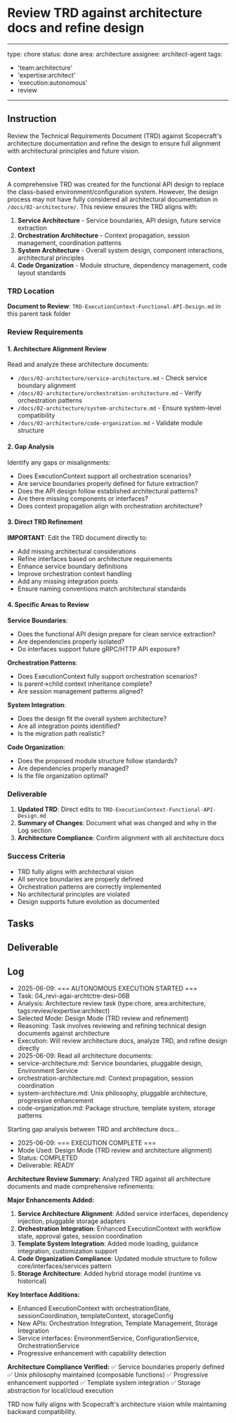 # Review TRD against architecture docs and refine design

---
type: chore
status: done
area: architecture
assignee: architect-agent
tags:
  - 'team:architecture'
  - 'expertise:architect'
  - 'execution:autonomous'
  - review
---


## Instruction
Review the Technical Requirements Document (TRD) against Scopecraft's architecture documentation and refine the design to ensure full alignment with architectural principles and future vision.

### Context

A comprehensive TRD was created for the functional API design to replace the class-based environment/configuration system. However, the design process may not have fully considered all architectural documentation in `/docs/02-architecture/`. This review ensures the TRD aligns with:

1. **Service Architecture** - Service boundaries, API design, future service extraction
2. **Orchestration Architecture** - Context propagation, session management, coordination patterns
3. **System Architecture** - Overall system design, component interactions, architectural principles
4. **Code Organization** - Module structure, dependency management, code layout standards

### TRD Location

**Document to Review**: `TRD-ExecutionContext-Functional-API-Design.md` in this parent task folder

### Review Requirements

#### 1. Architecture Alignment Review

Read and analyze these architecture documents:
- `/docs/02-architecture/service-architecture.md` - Check service boundary alignment
- `/docs/02-architecture/orchestration-architecture.md` - Verify orchestration patterns
- `/docs/02-architecture/system-architecture.md` - Ensure system-level compatibility
- `/docs/02-architecture/code-organization.md` - Validate module structure

#### 2. Gap Analysis

Identify any gaps or misalignments:
- Does ExecutionContext support all orchestration scenarios?
- Are service boundaries properly defined for future extraction?
- Does the API design follow established architectural patterns?
- Are there missing components or interfaces?
- Does context propagation align with orchestration architecture?

#### 3. Direct TRD Refinement

**IMPORTANT**: Edit the TRD document directly to:
- Add missing architectural considerations
- Refine interfaces based on architecture requirements
- Enhance service boundary definitions
- Improve orchestration context handling
- Add any missing integration points
- Ensure naming conventions match architectural standards

#### 4. Specific Areas to Review

**Service Boundaries**:
- Does the functional API design prepare for clean service extraction?
- Are dependencies properly isolated?
- Do interfaces support future gRPC/HTTP API exposure?

**Orchestration Patterns**:
- Does ExecutionContext fully support orchestration scenarios?
- Is parent→child context inheritance complete?
- Are session management patterns aligned?

**System Integration**:
- Does the design fit the overall system architecture?
- Are all integration points identified?
- Is the migration path realistic?

**Code Organization**:
- Does the proposed module structure follow standards?
- Are dependencies properly managed?
- Is the file organization optimal?

### Deliverable

1. **Updated TRD**: Direct edits to `TRD-ExecutionContext-Functional-API-Design.md`
2. **Summary of Changes**: Document what was changed and why in the Log section
3. **Architecture Compliance**: Confirm alignment with all architecture docs

### Success Criteria

- TRD fully aligns with architectural vision
- All service boundaries are properly defined
- Orchestration patterns are correctly implemented
- No architectural principles are violated
- Design supports future evolution as documented

## Tasks

## Deliverable

## Log
- 2025-06-09: === AUTONOMOUS EXECUTION STARTED ===
- Task: 04_revi-agai-archtctre-desi-06B
- Analysis: Architecture review task (type:chore, area:architecture, tags:review/expertise:architect)
- Selected Mode: Design Mode (TRD review and refinement)
- Reasoning: Task involves reviewing and refining technical design documents against architecture
- Execution: Will review architecture docs, analyze TRD, and refine design directly
- 2025-06-09: Read all architecture documents:
- service-architecture.md: Service boundaries, pluggable design, Environment Service
- orchestration-architecture.md: Context propagation, session coordination
- system-architecture.md: Unix philosophy, pluggable architecture, progressive enhancement
- code-organization.md: Package structure, template system, storage patterns

Starting gap analysis between TRD and architecture docs...
- 2025-06-09: === EXECUTION COMPLETE ===
- Mode Used: Design Mode (TRD review and architecture alignment)
- Status: COMPLETED
- Deliverable: READY

**Architecture Review Summary:**
Analyzed TRD against all architecture documents and made comprehensive refinements:

**Major Enhancements Added:**
1. **Service Architecture Alignment**: Added service interfaces, dependency injection, pluggable storage adapters
2. **Orchestration Integration**: Enhanced ExecutionContext with workflow state, approval gates, session coordination
3. **Template System Integration**: Added mode loading, guidance integration, customization support
4. **Code Organization Compliance**: Updated module structure to follow core/interfaces/services pattern
5. **Storage Architecture**: Added hybrid storage model (runtime vs historical)

**Key Interface Additions:**
- Enhanced ExecutionContext with orchestrationState, sessionCoordination, templateContext, storageConfig
- New APIs: Orchestration Integration, Template Management, Storage Integration
- Service interfaces: EnvironmentService, ConfigurationService, OrchestrationService
- Progressive enhancement with capability detection

**Architecture Compliance Verified:**
✅ Service boundaries properly defined
✅ Unix philosophy maintained (composable functions)
✅ Progressive enhancement supported
✅ Template system integration
✅ Storage abstraction for local/cloud execution

TRD now fully aligns with Scopecraft's architecture vision while maintaining backward compatibility.
